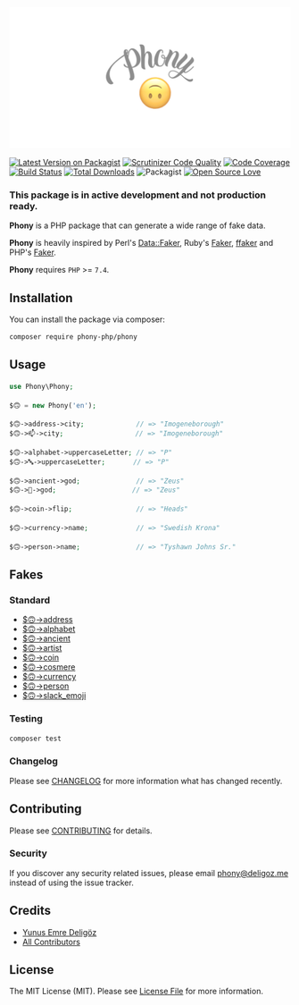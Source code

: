 [![Phony Logo](.github/asset/phony-logo.png)](https://github.com/phony-php/phony)

[![Latest Version on Packagist](https://img.shields.io/packagist/v/phony-php/phony.svg?style=flat-square)](https://packagist.org/packages/phony-php/phony)
[![Scrutinizer Code Quality](https://scrutinizer-ci.com/g/phony-php/phony/badges/quality-score.png?b=master)](https://scrutinizer-ci.com/g/phony-php/phony/?branch=master)
[![Code Coverage](https://scrutinizer-ci.com/g/phony-php/phony/badges/coverage.png?b=master)](https://scrutinizer-ci.com/g/phony-php/phony/?branch=master)
[![Build Status](https://scrutinizer-ci.com/g/phony-php/phony/badges/build.png?b=master)](https://scrutinizer-ci.com/g/phony-php/phony/build-status/master)
[![Total Downloads](https://img.shields.io/packagist/dt/phony-php/phony.svg?style=flat-square)](https://packagist.org/packages/phony-php/phony)
![Packagist](https://img.shields.io/packagist/l/phony-php/phony)
[![Open Source Love](https://badges.frapsoft.com/os/v3/open-source.svg?v=102)](https://github.com/ellerbrock/open-source-badge/) 

### This package is in active development and not production ready.

**Phony** is a PHP package that can generate a wide range of fake data.

**Phony** is heavily inspired by Perl's [Data::Faker](http://search.cpan.org/~jasonk/Data-Faker-0.07/), 
Ruby's [Faker](https://github.com/faker-ruby/faker), [ffaker](https://github.com/ffaker/ffaker) and 
PHP's [Faker](https://github.com/fzaninotto/Faker).
 
**Phony** requires `PHP` >= `7.4`.

## Installation

You can install the package via composer:

``` bash
composer require phony-php/phony
```

## Usage

``` php
use Phony\Phony;

$🙃 = new Phony('en');

$🙃->address->city;             // => "Imogeneborough"
$🙃->📫->city;                  // => "Imogeneborough"

$🙃->alphabet->uppercaseLetter; // => "P"
$🙃->🔤->uppercaseLetter;       // => "P"

$🙃->ancient->god;              // => "Zeus"
$🙃->📜->god;                   // => "Zeus"

$🙃->coin->flip;                // => "Heads"

$🙃->currency->name;            // => "Swedish Krona"

$🙃->person->name;              // => "Tyshawn Johns Sr."
```

## Fakes

### Standard

- [$🙃->address](doc/default/address.md)
- [$🙃->alphabet](doc/default/alphabet.md)
- [$🙃->ancient](doc/default/ancient.md)
- [$🙃->artist](doc/default/artist.md)
- [$🙃->coin](doc/default/coin.md)
- [$🙃->cosmere](doc/default/cosmere.md)
- [$🙃->currency](doc/default/currency.md)
- [$🙃->person](doc/default/person.md)
- [$🙃->slack_emoji](doc/default/slack_emoji.md)

### Testing

``` bash
composer test
```

### Changelog

Please see [CHANGELOG](CHANGELOG.md) for more information what has changed recently.

## Contributing

Please see [CONTRIBUTING](CONTRIBUTING.md) for details.

### Security

If you discover any security related issues, please email phony@deligoz.me instead of using the issue tracker.

## Credits

- [Yunus Emre Deligöz](https://github.com/deligoez)
- [All Contributors](../../contributors)

## License

The MIT License (MIT). Please see [License File](LICENSE.md) for more information.
